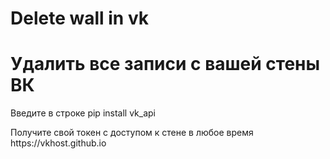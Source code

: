 # Delete wall in vk
<H1>Удалить все записи с вашей стены ВК</H1>



<p>Введите в строке pip install vk_api</p>

<p>Получите свой токен с доступом к стене в любое время https://vkhost.github.io</p> 
